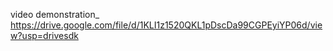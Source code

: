  video demonstration_ https://drive.google.com/file/d/1KLI1z1520QKL1pDscDa99CGPEyiYP06d/view?usp=drivesdk
